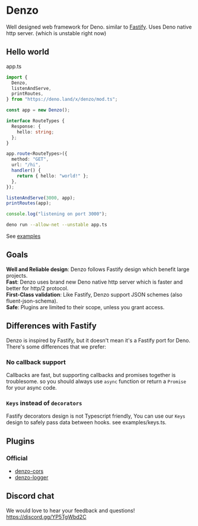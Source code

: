 # Denzo

Well designed web framework for Deno. similar to
[Fastify](https://github.com/fastify/fastify). Uses Deno native http server.
(which is unstable right now)

## Hello world

app.ts

```ts
import {
  Denzo,
  listenAndServe,
  printRoutes,
} from "https://deno.land/x/denzo/mod.ts";

const app = new Denzo();

interface RouteTypes {
  Response: {
    hello: string;
  };
}

app.route<RouteTypes>({
  method: "GET",
  url: "/hi",
  handler() {
    return { hello: "world!" };
  },
});

listenAndServe(3000, app);
printRoutes(app);

console.log("listening on port 3000");
```

```sh
deno run --allow-net --unstable app.ts
```

See [examples](https://github.com/erfanium/denzo/tree/main/examples)

## Goals

**Well and Reliable design**: Denzo follows Fastify design which benefit large
projects.\
**Fast**: Denzo uses brand new Deno native http server which is faster and
better for http/2 protocol.\
**First-Class validation**: Like Fastify, Denzo support JSON schemes (also
fluent-json-schema).\
**Safe**: Plugins are limited to their scope, unless you grant access.

## Differences with Fastify

Denzo is inspired by Fastify, but it doesn't mean it's a Fastify port for Deno.
There's some differences that we prefer:

### No callback support

Callbacks are fast, but supporting callbacks and promises together is
troublesome. so you should always use `async` function or return a `Promise` for
your async code.

### `Keys` instead of `decorators`

Fastify decorators design is not Typescript friendly, You can use our `Keys`
design to safely pass data between hooks. see examples/keys.ts.

## Plugins

### Official

- [denzo-cors](https://github.com/irandeno/denzo-cors)
- [denzo-logger](https://github.com/irandeno/denzo-logger)

## Discord chat

We would love to hear your feedback and questions! https://discord.gg/YP5TgWbd2C
